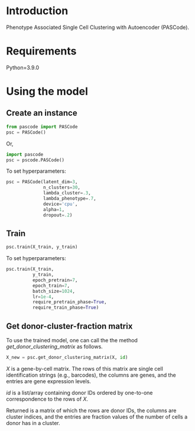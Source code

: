 # Introduction
Phenotype Associated Single Cell Clustering with Autoencoder (PASCode).

# Requirements
Python=3.9.0

# Using the model
## Create an instance

```python
from pascode import PASCode
psc = PASCode()
```
Or,
```python
import pascode
psc = pscode.PASCode()
```

To set hyperparameters:
```python
psc = PASCode(latent_dim=3, 
              n_clusters=30, 
              lambda_cluster=.3, 
              lambda_phenotype=.7, 
              device='cpu', 
              alpha=1,
              dropout=.2)
```


## Train
```python
psc.train(X_train, y_train)
```
To set hyperparameters:
```python
psc.train(X_train,
          y_train,
          epoch_pretrain=7,
          epoch_train=7,                
          batch_size=1024,
          lr=1e-4,
          require_pretrain_phase=True,
          require_train_phase=True)
```     

## Get donor-cluster-fraction matrix
To use the trained model, one can call the the method _get_donor_clustering_matrix_ as follows. 

```python
X_new = psc.get_donor_clustering_matrix(X, id)
```

$X$ is a gene-by-cell matrix. The rows of this matrix are single cell identification strings (e.g., barcodes), the columns are genes, and the entries are gene expression levels.

$id$ is a list/array containing donor IDs ordered by one-to-one correspondence to the rows of $X$.

Returned is a matrix of which the rows are donor IDs, the columns are cluster indices, and the entries are fraction values of the number of cells a donor has in a cluster. 
